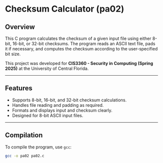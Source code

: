 # Checksum Calculator (pa02)

## Overview

This C program calculates the checksum of a given input file using either 8-bit, 16-bit, or 32-bit checksums. The program reads an ASCII text file, pads it if necessary, and computes the checksum according to the user-specified bit size.

This project was developed for **CIS3360 - Security in Computing (Spring 2025)** at the University of Central Florida.

---

## Features

- Supports 8-bit, 16-bit, and 32-bit checksum calculations.
- Handles file reading and padding as required.
- Formats and displays input and checksum clearly.
- Designed for 8-bit ASCII input files.

---

## Compilation

To compile the program, use `gcc`:

```bash
gcc -o pa02 pa02.c
